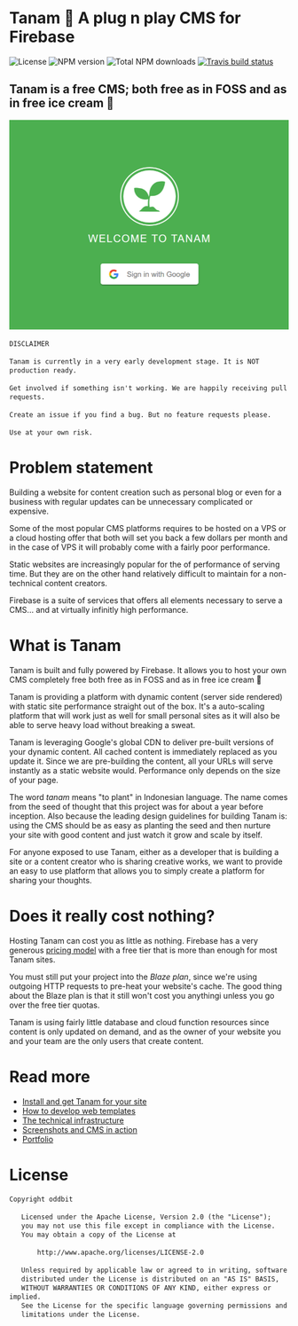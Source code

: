 # Tanam 🌱 A plug n play CMS for Firebase
![License](https://img.shields.io/npm/l/tanam.svg)
![NPM version](https://img.shields.io/npm/v/tanam.svg)
![Total NPM downloads](https://img.shields.io/npm/dt/tanam.svg)
[![Travis build status](https://img.shields.io/travis/oddbit/tanam.svg)](https://travis-ci.org/oddbit/nexudus-js)

## Tanam is a free CMS; both free as in FOSS and as in free ice cream 🍦

![Login screen](/docs/images/login.png)


```
DISCLAIMER

Tanam is currently in a very early development stage. It is NOT production ready.

Get involved if something isn't working. We are happily receiving pull requests.

Create an issue if you find a bug. But no feature requests please.

Use at your own risk.
```


# Problem statement
Building a website for content creation such as personal blog or even for a business with regular
updates can be unnecessary complicated or expensive.

Some of the most popular CMS platforms requires to be hosted on a VPS or a cloud hosting offer
that both will set you back a few dollars per month and in the case of VPS it will probably come
with a fairly poor performance.

Static websites are increasingly popular for the of performance of serving time. But they are on
the other hand relatively difficult to maintain for a non-technical content creators.

Firebase is a suite of services that offers all elements necessary to serve a CMS... and at
virtually infinitly high performance.

# What is Tanam
Tanam is built and fully powered by Firebase. It allows you to host your own CMS completely free
both free as in FOSS and as in free ice cream 🍦

Tanam is providing a platform with dynamic content (server side rendered) with static site performance
straight out of the box. It's a auto-scaling platform that will work just as well for small personal
sites as it will also be able to serve heavy load without breaking a sweat.

Tanam is leveraging Google's global CDN to deliver pre-built versions of your dynamic content.
All cached content is immediately replaced as you update it. Since we are pre-building
the content, all your URLs will serve instantly as a static website would. Performance only depends
on the size of your page.

The word *tanam* means "to plant" in Indonesian language. The name comes from the seed of thought that
this project was for about a year before inception. Also because the leading design guidelines for
building Tanam is: using the CMS should be as easy as planting the seed and then nurture your site
with good content and just watch it grow and scale by itself.

For anyone exposed to use Tanam, either as a developer that is building a site or a content creator who is sharing creative works,
we want to provide an easy to use platform that allows you to simply create a platform for sharing your thoughts.

# Does it really cost nothing?
Hosting Tanam can cost you as little as nothing. Firebase has a very generous
[pricing model](https://firebase.google.com/pricing/) with a free tier that is more than enough for most
 Tanam sites.

You must still put your project into the *Blaze plan*, since we're using outgoing HTTP requests to
pre-heat your website's cache. The good thing about the Blaze plan is that it still won't cost you
anythingi unless you go over the free tier quotas.

Tanam is using fairly little database and cloud function resources since content is only updated
on demand, and as the owner of your website you and your team are the only users that create content.

# Read more
 * [Install and get Tanam for your site](/docs/install.md)
 * [How to develop web templates](/docs/develop-templates.md)
 * [The technical infrastructure](/docs/infrastructure.md)
 * [Screenshots and CMS in action](/docs/in-action.md)
 * [Portfolio](/docs/portfolio.md)


# License
```
Copyright oddbit

   Licensed under the Apache License, Version 2.0 (the "License");
   you may not use this file except in compliance with the License.
   You may obtain a copy of the License at

       http://www.apache.org/licenses/LICENSE-2.0

   Unless required by applicable law or agreed to in writing, software
   distributed under the License is distributed on an "AS IS" BASIS,
   WITHOUT WARRANTIES OR CONDITIONS OF ANY KIND, either express or implied.
   See the License for the specific language governing permissions and
   limitations under the License.
```
